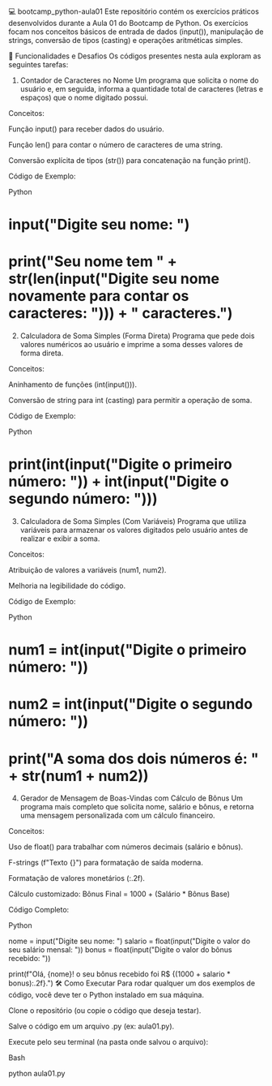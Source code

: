 💻 bootcamp_python-aula01
Este repositório contém os exercícios práticos desenvolvidos durante a Aula 01 do Bootcamp de Python. Os exercícios focam nos conceitos básicos de entrada de dados (input()), manipulação de strings, conversão de tipos (casting) e operações aritméticas simples.

🚀 Funcionalidades e Desafios
Os códigos presentes nesta aula exploram as seguintes tarefas:

1. Contador de Caracteres no Nome
Um programa que solicita o nome do usuário e, em seguida, informa a quantidade total de caracteres (letras e espaços) que o nome digitado possui.

Conceitos:

Função input() para receber dados do usuário.

Função len() para contar o número de caracteres de uma string.

Conversão explícita de tipos (str()) para concatenação na função print().

Código de Exemplo:

Python

# input("Digite seu nome: ")
# print("Seu nome tem " + str(len(input("Digite seu nome novamente para contar os caracteres: "))) + " caracteres.")
2. Calculadora de Soma Simples (Forma Direta)
Programa que pede dois valores numéricos ao usuário e imprime a soma desses valores de forma direta.

Conceitos:

Aninhamento de funções (int(input())).

Conversão de string para int (casting) para permitir a operação de soma.

Código de Exemplo:

Python

# print(int(input("Digite o primeiro número: ")) + int(input("Digite o segundo número: ")))
3. Calculadora de Soma Simples (Com Variáveis)
Programa que utiliza variáveis para armazenar os valores digitados pelo usuário antes de realizar e exibir a soma.

Conceitos:

Atribuição de valores a variáveis (num1, num2).

Melhoria na legibilidade do código.

Código de Exemplo:

Python

# num1 = int(input("Digite o primeiro número: "))
# num2 = int(input("Digite o segundo número: "))
# print("A soma dos dois números é: " + str(num1 + num2))
4. Gerador de Mensagem de Boas-Vindas com Cálculo de Bônus
Um programa mais completo que solicita nome, salário e bônus, e retorna uma mensagem personalizada com um cálculo financeiro.

Conceitos:

Uso de float() para trabalhar com números decimais (salário e bônus).

F-strings (f"Texto {}") para formatação de saída moderna.

Formatação de valores monetários (:.2f).

Cálculo customizado: Bônus Final = 1000 + (Salário * Bônus Base)

Código Completo:

Python

nome = input("Digite seu nome: ")
salario = float(input("Digite o valor do seu salário mensal: "))
bonus = float(input("Digite o valor do bônus recebido: "))

print(f"Olá, {nome}! o seu bônus recebido foi R$ {(1000 + salario * bonus):.2f}.")
🛠️ Como Executar
Para rodar qualquer um dos exemplos de código, você deve ter o Python instalado em sua máquina.

Clone o repositório (ou copie o código que deseja testar).

Salve o código em um arquivo .py (ex: aula01.py).

Execute pelo seu terminal (na pasta onde salvou o arquivo):

Bash

python aula01.py